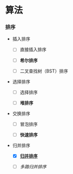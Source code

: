 # 算法

### 排序

- 插入排序

    - [ ] 直接插入排序
    
    - [ ] **希尔排序**
    
    - [ ] 二叉查找树（BST）排序

- 选择排序

    - [ ] 选择排序
    
    - [ ] **堆排序**

- 交换排序

    - [ ] 冒泡排序
    
    - [ ] **快速排序**

- 归并排序

    - [x] [**归并排序**](./sort/merge/README.md)

    - [ ] *多路归并排序*
